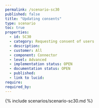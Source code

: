 ```yaml
---
permalink: /scenario-sc30
published: false
title: "Updating consents"
type: scenario
toc: true
properties:
  - id: SC30
  - category: Requesting consent of users
  - description:
  - customer: All
  - component: Connector
  - level: Advanced
  - implementation status: OPEN
  - documentation status: OPEN
  - published:
  - link to lucid:
require:
required_by:
---
```


{% include scenarios/scenario-sc30.md %}
